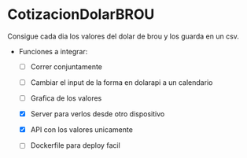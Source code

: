 # CotizacionDolarBROU
Consigue cada dia los valores del dolar de brou y los guarda en un csv.
- Funciones a integrar: 
  - [ ] Correr conjuntamente
  - [ ] Cambiar el input de la forma en dolarapi a un calendario
  - [ ] Grafica de los valores 
  - [x] Server para verlos desde otro dispositivo
  - [x] API con los valores unicamente 
  - [ ] Dockerfile para deploy facil

